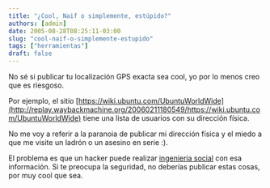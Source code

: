 ```yaml
---
title: "¿Cool, Naif o simplemente, estúpido?"
authors: [admin]
date: 2005-08-28T08:25:11-03:00
slug: "cool-naif-o-simplemente-estupido"
tags: ["herramientas"]
draft: false
---
```


No sé si publicar tu localización GPS exacta sea cool, yo por lo menos
creo que es riesgoso.

Por ejemplo, el
sitio [https://wiki.ubuntu.com/UbuntuWorldWide](http://replay.waybackmachine.org/20060211180549/https://wiki.ubuntu.com/UbuntuWorldWide)
tiene una lista de usuarios con su dirección física.

No me voy a referir a la paranoia de publicar mi dirección física y el
miedo a que me visite un ladrón o un asesino en serie :).

El problema es que un hacker puede realizar [ingenieria social](http://replay.waybackmachine.org/20060211180549/http://www.securityfocus.com/infocus/1527)
con esa información. Si te preocupa la seguridad, no deberías publicar
estas cosas, por muy cool que sea.

